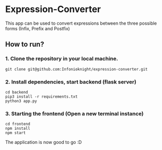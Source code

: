 # Expression-Converter

This app can be used to convert expressions between the three possible forms (Infix, Prefix and Postfix)

## How to run? 

### 1. Clone the repository in your local machine.
```
git clone git@github.com:Infonioknight/expression-converter.git
```

### 2. Install dependencies, start backend (flask server)
```
cd backend
pip3 install -r requirements.txt
python3 app.py
```

### 3. Starting the frontend (Open a new terminal instance)
```
cd frontend
npm install
npm start
```

The application is now good to go :D
